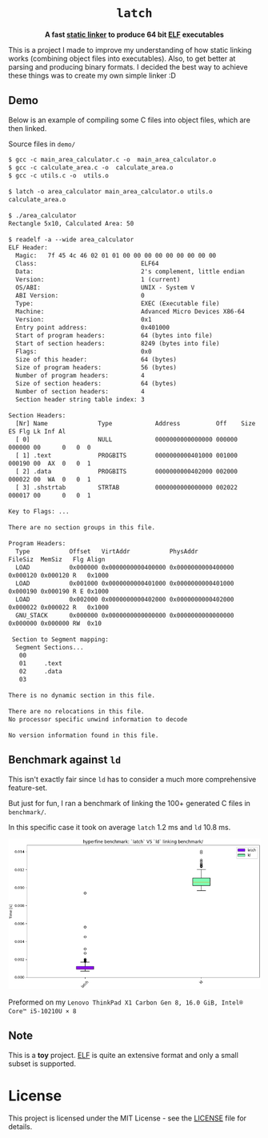 <h1 align="center"><code>latch</code></h1>

<p align="center"><b>A fast <a href="https://en.wikipedia.org/wiki/Linker_(computing)#Static_linking">static linker</a> to produce 64 bit <a href="https://en.wikipedia.org/wiki/Executable_and_Linkable_Format">ELF</a> executables</b></p>

This is a project I made to improve my understanding of how static linking works (combining object files into executables). Also, to get better at parsing and producing binary formats. I decided the best way to achieve these things was to create my own simple linker :D

## Demo

Below is an example of compiling some C files into object files, which are then linked.

Source files in `demo/`

```
$ gcc -c main_area_calculator.c -o  main_area_calculator.o
$ gcc -c calculate_area.c -o  calculate_area.o
$ gcc -c utils.c -o  utils.o

$ latch -o area_calculator main_area_calculator.o utils.o calculate_area.o

$ ./area_calculator
Rectangle 5x10, Calculated Area: 50

$ readelf -a --wide area_calculator                                                         
ELF Header:
  Magic:   7f 45 4c 46 02 01 01 00 00 00 00 00 00 00 00 00 
  Class:                             ELF64
  Data:                              2's complement, little endian
  Version:                           1 (current)
  OS/ABI:                            UNIX - System V
  ABI Version:                       0
  Type:                              EXEC (Executable file)
  Machine:                           Advanced Micro Devices X86-64
  Version:                           0x1
  Entry point address:               0x401000
  Start of program headers:          64 (bytes into file)
  Start of section headers:          8249 (bytes into file)
  Flags:                             0x0
  Size of this header:               64 (bytes)
  Size of program headers:           56 (bytes)
  Number of program headers:         4
  Size of section headers:           64 (bytes)
  Number of section headers:         4
  Section header string table index: 3

Section Headers:
  [Nr] Name              Type            Address          Off    Size   ES Flg Lk Inf Al
  [ 0]                   NULL            0000000000000000 000000 000000 00      0   0  0
  [ 1] .text             PROGBITS        0000000000401000 001000 000190 00  AX  0   0  1
  [ 2] .data             PROGBITS        0000000000402000 002000 000022 00  WA  0   0  1
  [ 3] .shstrtab         STRTAB          0000000000000000 002022 000017 00      0   0  1

Key to Flags: ...

There are no section groups in this file.

Program Headers:
  Type           Offset   VirtAddr           PhysAddr           FileSiz  MemSiz   Flg Align
  LOAD           0x000000 0x0000000000400000 0x0000000000400000 0x000120 0x000120 R   0x1000
  LOAD           0x001000 0x0000000000401000 0x0000000000401000 0x000190 0x000190 R E 0x1000
  LOAD           0x002000 0x0000000000402000 0x0000000000402000 0x000022 0x000022 R   0x1000
  GNU_STACK      0x000000 0x0000000000000000 0x0000000000000000 0x000000 0x000000 RW  0x10

 Section to Segment mapping:
  Segment Sections...
   00     
   01     .text 
   02     .data 
   03     

There is no dynamic section in this file.

There are no relocations in this file.
No processor specific unwind information to decode

No version information found in this file.

```

## Benchmark against `ld`

This isn't exactly fair since `ld` has to consider a much more comprehensive feature-set.

But just for fun, I ran a benchmark of linking the 100+ generated C files in `benchmark/`.

In this specific case it took on average `latch` 1.2 ms and `ld` 10.8 ms.

![benchmark](./bench_res.png)

Preformed on my `Lenovo ThinkPad X1 Carbon Gen 8, 16.0 GiB, Intel® Core™ i5-10210U × 8`

## Note

This is a **toy** project. [ELF](https://en.wikipedia.org/wiki/Executable_and_Linkable_Format) is quite an extensive format and only a small subset is supported.

# License

This project is licensed under the MIT License - see the [LICENSE](LICENSE) file for details.